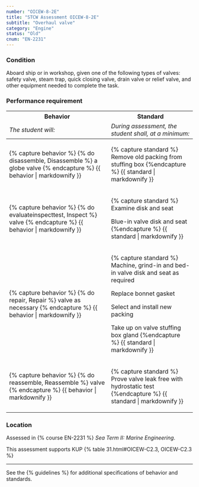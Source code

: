 ```yaml
---
number: "OICEW-8-2E"
title: "STCW Assessment OICEW-8-2E"
subtitle: "Overhaul valve"
category: "Engine"
status: "Old"
cnum: "EN-2231"
---
```

### Condition

Aboard ship or in workshop, given one of the following types of valves: safety valve, steam trap, quick closing valve, drain valve or relief valve, and other equipment needed to complete the task.

### Performance requirement 

<table width='100%' class='Guidelines'>
 <thead>
 <tr>
     <th class='thirty'>Behavior</th>
     <th class='seventy'>Standard</th>
 </tr>
 <tr>
     <td><em>The student will:</em></td>
     <td><em>During assessment, the student shall, at a minimum:</em></td>
 </tr>
 </thead>
 <tbody>
 

<tr><td>

{% capture behavior %}
{% do disassemble, Disassemble %} a globe valve
{% endcapture %}
{{ behavior | markdownify }}

</td><td>

{% capture standard %}
Remove old packing from stuffing box
{%endcapture %}
{{ standard | markdownify }}

</td></tr>



<tr><td>

{% capture behavior %}
{% do evaluateinspecttest, Inspect %} valve
{% endcapture %}
{{ behavior | markdownify }}

</td><td>

{% capture standard %}
Examine disk and seat

Blue-in valve disk and seat
{%endcapture %}
{{ standard | markdownify }}

</td></tr>



<tr><td>

{% capture behavior %}
{% do repair, Repair %} valve as necessary
{% endcapture %}
{{ behavior | markdownify }}

</td><td>

{% capture standard %}
Machine, grind-in and bed-in valve disk and seat as required

Replace bonnet gasket

Select and install new packing

Take up on valve stuffing box gland
{%endcapture %}
{{ standard | markdownify }}

</td></tr>



<tr><td>

{% capture behavior %}
{% do reassemble, Reassemble %} valve
{% endcapture %}
{{ behavior | markdownify }}

</td><td>

{% capture standard %}
Prove valve leak free with hydrostatic test
{%endcapture %}
{{ standard | markdownify }}

</td></tr>



 </tbody>
 </table>

### Location

Assessed in  {% course  EN-2231 %}  *Sea Term II: Marine Engineering*.

This assessment supports KUP {% table 31.html#OICEW-C2.3, OICEW-C2.3 %}

***



See the {% guidelines %} for additional specifications of behavior and standards.